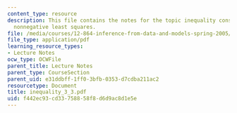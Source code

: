 ```yaml
---
content_type: resource
description: This file contains the notes for the topic inequality constraints and
  nonnegative least squares.
file: /media/courses/12-864-inference-from-data-and-models-spring-2005/f442ec93cd33758858f8d6d9ac8d1e5e_inequality_3_3.pdf
file_type: application/pdf
learning_resource_types:
- Lecture Notes
ocw_type: OCWFile
parent_title: Lecture Notes
parent_type: CourseSection
parent_uid: e31ddbff-1ff0-3bfb-0353-d7cdba211ac2
resourcetype: Document
title: inequality_3_3.pdf
uid: f442ec93-cd33-7588-58f8-d6d9ac8d1e5e
---
```

